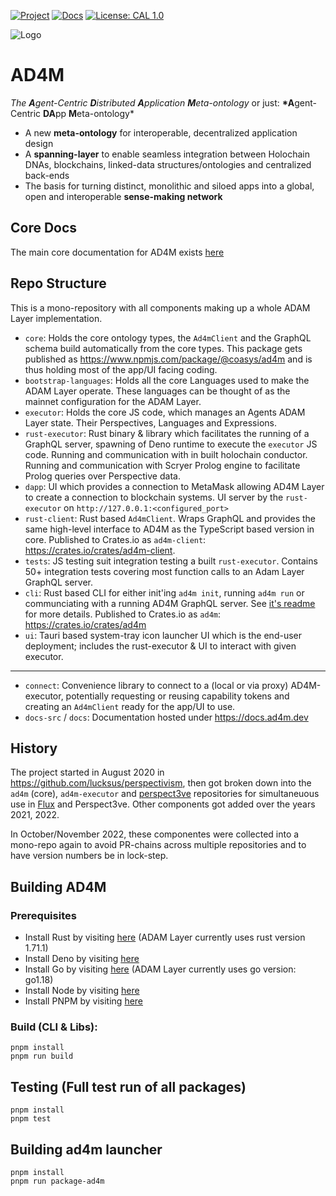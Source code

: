 [![Project](https://img.shields.io/badge/Project-AD4M-brightgreen.svg)](http://ad4m.dev/)
[![Docs](https://img.shields.io/badge/Docs-AD4M-blue.svg)](http://docs.ad4m.dev/)
[![License: CAL 1.0](https://img.shields.io/badge/License-CAL%201.0-blue.svg)](https://github.com/holochain/cryptographic-autonomy-license)

![Logo](docs/public/images/ad4mlogo_green_angle2_colouremblem.png)

# AD4M

_The **A**gent-Centric **D**istributed **A**pplication **M**eta-ontology_
or just:
**\*A**gent-Centric **DA**pp **M**eta-ontology\*

- A new **meta-ontology** for interoperable, decentralized application design
- A **spanning-layer** to enable seamless integration between Holochain DNAs, blockchains, linked-data structures/ontologies and centralized back-ends
- The basis for turning distinct, monolithic and siloed apps into a global, open and interoperable **sense-making network**

## Core Docs

The main core documentation for AD4M exists [here](https://docs.ad4m.dev)

## Repo Structure

This is a mono-repository with all components making up a whole ADAM Layer implementation.

- `core`: Holds the core ontology types, the `Ad4mClient` and the GraphQL schema build automatically from the core types. This package gets published as https://www.npmjs.com/package/@coasys/ad4m and is thus holding most of the app/UI facing coding.
- `bootstrap-languages`: Holds all the core Languages used to make the ADAM Layer operate. These languages can be thought of as the mainnet configuration for the ADAM Layer.
- `executor`: Holds the core JS code, which manages an Agents ADAM Layer state. Their Perspectives, Languages and Expressions.
- `rust-executor`: Rust binary & library which facilitates the running of a GraphQL server, spawning of Deno runtime to execute the `executor` JS code. Running and communication with in built holochain conductor. Running and communication with Scryer Prolog engine to facilitate Prolog queries over Perspective data.
- `dapp`: UI which provides a connection to MetaMask allowing AD4M Layer to create a connection to blockchain systems. UI server by the `rust-executor` on `http://127.0.0.1:<configured_port>`
- `rust-client`: Rust based `Ad4mClient`. Wraps GraphQL and provides the same high-level interface to AD4M as the TypeScript based version in core. Published to Crates.io as `ad4m-client`: https://crates.io/crates/ad4m-client.
- `tests`: JS testing suit integration testing a built `rust-executor`. Contains 50+ integration tests covering most function calls to an Adam Layer GraphQL server.
- `cli`: Rust based CLI for either init'ing `ad4m init`, running `ad4m run` or communciating with a running AD4M GraphQL server. See [it's readme](cli/README.md) for more details. Published to Crates.io as `ad4m`: https://crates.io/crates/ad4m
- `ui`: Tauri based system-tray icon launcher UI which is the end-user deployment; includes the rust-executor & UI to interact with given executor.

---

- `connect`: Convenience library to connect to a (local or via proxy) AD4M-executor, potentially requesting or reusing capability tokens and creating an `Ad4mClient` ready for the app/UI to use.
- `docs-src` / `docs`: Documentation hosted under https://docs.ad4m.dev

## History

The project started in August 2020 in https://github.com/lucksus/perspectivism, then got broken down into the `ad4m` (core), `ad4m-executor` and [perspect3ve](https://github.com/perspect3vism/perspect3ve) repositories for simultaneuous use in [Flux](https://github.com/fluxsocial) and Perspect3ve. Other components got added over the years 2021, 2022.

In October/November 2022, these componentes were collected into a mono-repo again to avoid PR-chains across multiple repositories and to have version numbers be in lock-step.

## Building AD4M

### Prerequisites

- Install Rust by visiting [here](https://www.rust-lang.org/tools/install) (ADAM Layer currently uses rust version 1.71.1)
- Install Deno by visiting [here](https://deno.land/manual@v1.36.4/getting_started/installation)
- Install Go by visiting [here](https://go.dev/doc/install) (ADAM Layer currently uses go version: go1.18)
- Install Node by visiting [here](https://nodejs.org/en/download)
- Install PNPM by visiting [here](https://pnpm.io/installation)

### Build (CLI & Libs):

```
pnpm install
pnpm run build
```

## Testing (Full test run of all packages)

```
pnpm install
pnpm test
```

## Building ad4m launcher

```
pnpm install
pnpm run package-ad4m
```
